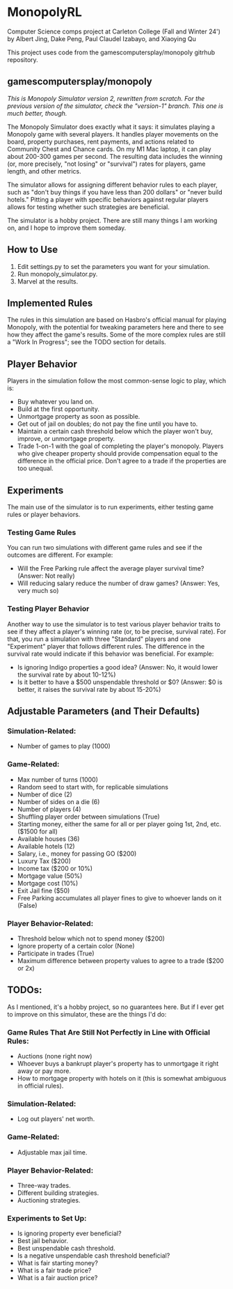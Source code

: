 # MonopolyRL
Computer Science comps project at Carleton College (Fall and Winter 24') by Albert Jing, Dake Peng, Paul Claudel Izabayo, and Xiaoying Qu

This project uses code from the gamescomputersplay/monopoly gitrhub repository.

## gamescomputersplay/monopoly
_This is Monopoly Simulator version 2, rewritten from scratch. For the previous version of the simulator, check the "version-1" branch. This one is much better, though._

The Monopoly Simulator does exactly what it says: it simulates playing a Monopoly game with several players. It handles player movements on the board, property purchases, rent payments, and actions related to Community Chest and Chance cards. On my M1 Mac laptop, it can play about 200-300 games per second. The resulting data includes the winning (or, more precisely, "not losing" or "survival") rates for players, game length, and other metrics.

The simulator allows for assigning different behavior rules to each player, such as "don't buy things if you have less than 200 dollars" or "never build hotels." Pitting a player with specific behaviors against regular players allows for testing whether such strategies are beneficial.

The simulator is a hobby project. There are still many things I am working on, and I hope to improve them someday.

## How to Use

1. Edit settings.py to set the parameters you want for your simulation.
2. Run monopoly_simulator.py.
3. Marvel at the results.

## Implemented Rules

The rules in this simulation are based on Hasbro's official manual for playing Monopoly, with the potential for tweaking parameters here and there to see how they affect the game's results. Some of the more complex rules are still a "Work In Progress"; see the TODO section for details.

## Player Behavior

Players in the simulation follow the most common-sense logic to play, which is:

- Buy whatever you land on.
- Build at the first opportunity.
- Unmortgage property as soon as possible.
- Get out of jail on doubles; do not pay the fine until you have to.
- Maintain a certain cash threshold below which the player won't buy, improve, or unmortgage property.
- Trade 1-on-1 with the goal of completing the player's monopoly. Players who give cheaper property should provide compensation equal to the difference in the official price. Don't agree to a trade if the properties are too unequal.

## Experiments

The main use of the simulator is to run experiments, either testing game rules or player behaviors.

### Testing Game Rules

You can run two simulations with different game rules and see if the outcomes are different.
For example:

- Will the Free Parking rule affect the average player survival time? (Answer: Not really)
- Will reducing salary reduce the number of draw games? (Answer: Yes, very much so)

### Testing Player Behavior

Another way to use the simulator is to test various player behavior traits to see if they affect a player's winning rate (or, to be precise, survival rate). For that, you run a simulation with three "Standard" players and one "Experiment" player that follows different rules. The difference in the survival rate would indicate if this behavior was beneficial.
For example:

- Is ignoring Indigo properties a good idea? (Answer: No, it would lower the survival rate by about 10-12%)
- Is it better to have a $500 unspendable threshold or $0? (Answer: $0 is better, it raises the survival rate by about 15-20%)

## Adjustable Parameters (and Their Defaults)

### Simulation-Related:
- Number of games to play (1000)

### Game-Related:

- Max number of turns (1000)
- Random seed to start with, for replicable simulations
- Number of dice (2)
- Number of sides on a die (6)
- Number of players (4)
- Shuffling player order between simulations (True)
- Starting money, either the same for all or per player going 1st, 2nd, etc. ($1500 for all)
- Available houses (36)
- Available hotels (12)
- Salary, i.e., money for passing GO ($200)
- Luxury Tax ($200)
- Income tax ($200 or 10%)
- Mortgage value (50%)
- Mortgage cost (10%)
- Exit Jail fine ($50)
- Free Parking accumulates all player fines to give to whoever lands on it (False)

### Player Behavior-Related:

- Threshold below which not to spend money ($200)
- Ignore property of a certain color (None)
- Participate in trades (True)
- Maximum difference between property values to agree to a trade ($200 or 2x)

## TODOs:

As I mentioned, it's a hobby project, so no guarantees here. But if I ever get to improve on this simulator, these are the things I'd do:

### Game Rules That Are Still Not Perfectly in Line with Official Rules:
- Auctions (none right now)
- Whoever buys a bankrupt player's property has to unmortgage it right away or pay more.
- How to mortgage property with hotels on it (this is somewhat ambiguous in official rules).

### Simulation-Related:
- Log out players' net worth.

### Game-Related:
- Adjustable max jail time.

### Player Behavior-Related:
- Three-way trades.
- Different building strategies.
- Auctioning strategies.

### Experiments to Set Up:
- Is ignoring property ever beneficial?
- Best jail behavior.
- Best unspendable cash threshold.
- Is a negative unspendable cash threshold beneficial?
- What is fair starting money?
- What is a fair trade price?
- What is a fair auction price?
